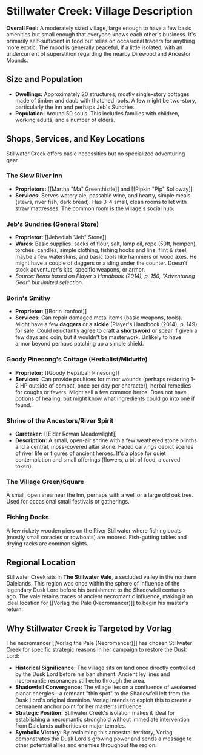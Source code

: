 # Stillwater Creek: Village Description

**Overall Feel:** A moderately sized village, large enough to have a few basic amenities but small enough that everyone knows each other's business. It's primarily self-sufficient in food but relies on occasional traders for anything more exotic. The mood is generally peaceful, if a little isolated, with an undercurrent of superstition regarding the nearby Direwood and Ancestor Mounds.

## Size and Population

* **Dwellings:** Approximately 20 structures, mostly single-story cottages made of timber and daub with thatched roofs. A few might be two-story, particularly the Inn and perhaps Jeb's Sundries.
* **Population:** Around 50 souls. This includes families with children, working adults, and a number of elders.

## Shops, Services, and Key Locations

Stillwater Creek offers basic necessities but no specialized adventuring gear.

### The Slow River Inn
* **Proprietors:** [[Martha "Ma" Greenthistle]] and [[Pipkin "Pip" Solloway]]
* **Services:** Serves watery ale, passable wine, and hearty, simple meals (stews, river fish, dark bread). Has 3-4 small, clean rooms to let with straw mattresses. The common room is the village's social hub.

### Jeb's Sundries (General Store)
* **Proprietor:** [[Jebediah "Jeb" Stone]]
* **Wares:** Basic supplies: sacks of flour, salt, lamp oil, rope (50ft, hempen), torches, candles, simple clothing, fishing hooks and line, flint & steel, maybe a few waterskins, and basic tools like hammers or wood axes. He might have a couple of daggers or a sling under the counter. Doesn't stock adventurer's kits, specific weapons, or armor.
* *Source: Items based on Player's Handbook (2014), p. 150, "Adventuring Gear" but limited selection.*

### Borin's Smithy
* **Proprietor:** [[Borin Ironfoot]]
* **Services:** Can repair damaged metal items (basic weapons, tools). Might have a few **daggers** or a **sickle** (Player's Handbook (2014), p. 149) for sale. Could reluctantly agree to craft a **shortsword** or spear if given a few days and coin, but it wouldn't be masterwork. Unlikely to have armor beyond perhaps patching up a simple shield.

### Goody Pinesong's Cottage (Herbalist/Midwife)
* **Proprietor:** [[Goody Hepzibah Pinesong]]
* **Services:** Can provide poultices for minor wounds (perhaps restoring 1-2 HP outside of combat, once per day per character), herbal remedies for coughs or fevers. Might sell a few common herbs. Does not have potions of healing, but might know what ingredients could go into one if found.

### Shrine of the Ancestors/River Spirit
* **Caretaker:** [[Elder Rowan Meadowlight]]
* **Description:** A small, open-air shrine with a few weathered stone plinths and a central, moss-covered altar stone. Faded carvings depict scenes of river life or figures of ancient heroes. It's a place for quiet contemplation and small offerings (flowers, a bit of food, a carved token).

### The Village Green/Square
A small, open area near the Inn, perhaps with a well or a large old oak tree. Used for occasional small festivals or gatherings.

### Fishing Docks
A few rickety wooden piers on the River Stillwater where fishing boats (mostly small coracles or rowboats) are moored. Fish-gutting tables and drying racks are common sights.

## Regional Location

Stillwater Creek sits in **The Stillwater Vale**, a secluded valley in the northern Dalelands. This region was once within the sphere of influence of the legendary Dusk Lord before his banishment to the Shadowfell centuries ago. The vale retains traces of ancient necromantic influence, making it an ideal location for [[Vorlag the Pale (Necromancer)]] to begin his master's return.

## Why Stillwater Creek is Targeted by Vorlag

The necromancer [[Vorlag the Pale (Necromancer)]] has chosen Stillwater Creek for specific strategic reasons in her campaign to restore the Dusk Lord:

* **Historical Significance:** The village sits on land once directly controlled by the Dusk Lord before his banishment. Ancient ley lines and necromantic resonances still echo through the area.
* **Shadowfell Convergence:** The village lies on a confluence of weakened planar energies—a remnant "thin spot" to the Shadowfell left from the Dusk Lord's original dominion. Vorlag intends to exploit this to create a permanent anchor point for her master's influence.
* **Strategic Position:** Stillwater Creek's isolation makes it ideal for establishing a necromantic stronghold without immediate intervention from Dalelands authorities or major temples.
* **Symbolic Victory:** By reclaiming this ancestral territory, Vorlag demonstrates the Dusk Lord's growing power and sends a message to other potential allies and enemies throughout the region.